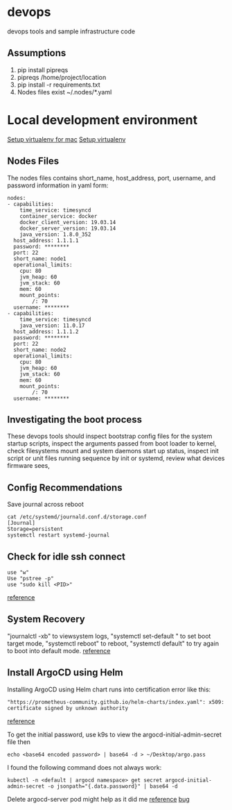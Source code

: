 # devops
devops tools and sample infrastructure code

## Assumptions
1. pip install pipreqs
2. pipreqs /home/project/location
3. pip install -r requirements.txt
4. Nodes files exist ~/.nodes/*.yaml

# Local development environment
[Setup virtualenv for mac](https://opensource.com/article/19/6/python-virtual-environments-mac)
[Setup virtualenv](https://www.bogotobogo.com/python/python_virtualenv_virtualenvwrapper.php)

## Nodes Files
The nodes files contains short_name, host_address, port, username, and password information in yaml form:
```
nodes:
- capabilities:
    time_service: timesyncd
    container_service: docker
    docker_client_version: 19.03.14
    docker_server_version: 19.03.14
    java_version: 1.8.0_352
  host_address: 1.1.1.1
  password: ********
  port: 22
  short_name: node1
  operational_limits:
    cpu: 80
    jvm_heap: 60
    jvm_stack: 60
    mem: 60
    mount_points:
	    /: 70
  username: ********
- capabilities:
    time_service: timesyncd
    java_version: 11.0.17
  host_address: 1.1.1.2
  password: ********
  port: 22
  short_name: node2
  operational_limits:
    cpu: 80
    jvm_heap: 60
    jvm_stack: 60
    mem: 60
    mount_points:
	    /: 70
  username: ********
```

## Investigating the boot process
These devops tools should inspect bootstrap config files for the system startup scripts, inspect the arguments passed from boot loader to kernel, check filesystems mount and system daemons start up status, inspect init script or unit files running sequence by init or systemd, review what devices firmware sees, 

## Config Recommendations
Save journal across reboot
```
cat /etc/systemd/journald.conf.d/storage.conf 
[Journal]
Storage=persistent
systemctl restart systemd-journal
```


## Check for idle ssh connect
```
use "w"
Use "pstree -p"
use "sudo kill <PID>"
```
[reference](https://www.maketecheasier.com/show-active-ssh-connections-linux/)


## System Recovery
"journalctl -xb" to viewsystem logs, "systemctl set-default <target>" to set boot target mode, "systemctl reboot" to reboot, "systemctl default" to try again to boot into default mode.
[reference](https://learn.microsoft.com/en-us/troubleshoot/azure/virtual-machines/linux-virtual-machine-cannot-start-fstab-errors)


## Install ArgoCD using Helm
Installing ArgoCD using Helm chart runs into certification error like this:
```
"https://prometheus-community.github.io/helm-charts/index.yaml": x509: certificate signed by unknown authority
```
[reference](https://www.arthurkoziel.com/setting-up-argocd-with-helm/)


To get the initial password, use k9s to view the argocd-initial-admin-secret file then 
```
echo <base64 encoded password> | base64 -d > ~/Desktop/argo.pass
```

I found the following command does not always work:
```
kubectl -n <default | argocd namespace> get secret argocd-initial-admin-secret -o jsonpath="{.data.password}" | base64 -d
```

Delete argocd-server pod might help as it did me
[reference](https://stackoverflow.com/questions/68297354/what-is-the-default-password-of-argocd)
[bug](https://github.com/argoproj/argo-cd/issues/6048)
